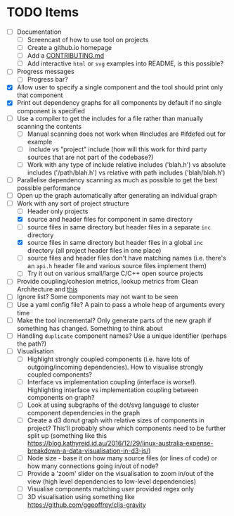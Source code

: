 # TODO Items

- [ ] Documentation
  - [ ] Screencast of how to use tool on projects
  - [ ] Create a github.io homepage
  - [ ] Add a [CONTRIBUTING.md](https://github.com/nayafia/contributing-template/blob/master/CONTRIBUTING-template.md)
  - [ ] Add interactive `html` or `svg` examples into README, is this possible?
- [ ] Progress messages
  - [ ] Progress bar?
- [x] Allow user to specify a single component and the tool should print only that component
- [x] Print out dependency graphs for all components by default if no single component is specified
- [ ] Use a compiler to get the includes for a file rather than manually scanning the contents
  - [ ] Manual scanning does not work when #includes are #ifdefed out for example
  - [ ] <system> include vs "project" include (how will this work for third party sources that are not part of the codebase?)
  - [ ] Work with any type of include relative includes ('blah.h') vs absolute includes ('/path/blah.h') vs relative with path includes ('blah/blah.h')
- [ ] Parallelise dependency scanning as much as possible to get the best possible performance
- [ ] Open up the graph automatically after generating an individual graph
- [ ] Work with any sort of project structure
  - [ ] Header only projects
  - [x] source and header files for component in same directory
  - [ ] source files in same directory but header files in a separate `inc` directory
  - [x] source files in same directory but header files in a global `inc` directory (all project header files in one place)
  - [ ] source files and header files don't have matching names (i.e. there's an `api.h` header file and various source files implement them)
  - [ ] Try it out on various small/large C/C++ open source projects
- [ ] Provide coupling/cohesion metrics, lookup metrics from Clean Architecture and [this](https://softwareengineering.stackexchange.com/questions/151004/are-there-metrics-for-cohesion-and-coupling)
- [ ] Ignore list? Some components may not want to be seen
- [ ] Use a yaml config file? A pain to pass a whole heap of arguments every time
- [ ] Make the tool incremental? Only generate parts of the new graph if something has changed. Something to think about
- [ ] Handling `duplicate` component names? Use a unique identifier (perhaps the path?)
- [ ] Visualisation
  - [ ] Highlight strongly coupled components (i.e. have lots of outgoing/incoming dependencies). How to visualise strongly coupled components?
  - [ ] Interface vs implementation coupling (interface is worse!). Highlighting interface vs implementation coupling between components on graph?
  - [ ] Look at using subgraphs of the dot/svg language to cluster component dependencies in the graph
  - [ ] Create a d3 donut graph with relative sizes of components in project? This'll probably show which components need to be further split up (something like this https://blog.kathyreid.id.au/2016/12/29/linux-australia-expense-breakdown-a-data-visualisation-in-d3-js/)
  - [ ] Node size - base it on how many source files (or lines of code) or how many connections going in/out of node?
  - [ ] Provide a 'zoom' slider on the visualisation to zoom in/out of the view (high level dependencies to low-level dependencies)
  - [ ] Visualise components matching user provided regex only
  - [ ] 3D visualisation using something like https://github.com/ggeoffrey/cljs-gravity
